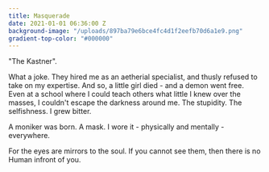 ```yaml
---
title: Masquerade
date: 2021-01-01 06:36:00 Z
background-image: "/uploads/897ba79e6bce4fc4d1f2eefb70d6a1e9.png"
gradient-top-color: "#000000"
---
```


"The Kastner". 

What a joke.  They hired me as an aetherial specialist, and thusly refused to take on my expertise.  And so, a little girl died - and a demon went free.   Even at a school where I could teach others what little I knew over the masses, I couldn't escape the darkness around me. The stupidity. The selfishness. I grew bitter. 

A moniker was born. A mask. I wore it - physically and mentally - everywhere. 

For the eyes are mirrors to the soul. If you cannot see them, then there is no Human infront of you.